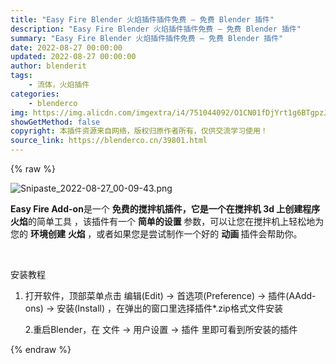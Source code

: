 ```yaml
---
title: "Easy Fire Blender 火焰插件插件免费 – 免费 Blender 插件"
description: "Easy Fire Blender 火焰插件插件免费 – 免费 Blender 插件"
summary: "Easy Fire Blender 火焰插件插件免费 – 免费 Blender 插件"
date: 2022-08-27 00:00:00
updated: 2022-08-27 00:00:00
author: blenderit
tags: 
    - 流体，火焰插件
categories:
    - blenderco
img: https://img.alicdn.com/imgextra/i4/751044092/O1CN01fDjYrt1g6BTgpzJLt_!!751044092.png
showGetMethod: false
copyright: 本插件资源来自网络，版权归原作者所有，仅供交流学习使用！
source_link: https://blenderco.cn/39801.html
---
```


{% raw %}
<p><img src="https://img.alicdn.com/imgextra/i4/751044092/O1CN01fDjYrt1g6BTgpzJLt_!!751044092.png" alt="Snipaste_2022-08-27_00-09-43.png"></p><p><strong>Easy Fire Add-on</strong>是一个 <strong>免费的搅拌机插件，它是一个</strong><strong>在搅拌机 3d 上创建程序火焰</strong>的简单工具 ，该插件有一个 <strong>简单的设置 </strong>参数，可以让您在搅拌机上轻松地为您的 <strong>环境</strong><strong>创建</strong> <strong>火焰 </strong>，或者如果您是尝试制作一个好的 <strong>动画 </strong>插件会帮助你。</p><p> </p><p style="text-align: left;">安装教程</p><ol class="list-paddingleft-1" style="text-align: left;">
<li>打开软件，顶部菜单点击 编辑(Edit) → 首选项(Preference) → 插件(AAdd-ons) → 安装(Install) ，在弹出的窗口里选择插件*.zip格式文件安装</li>
</ol><p style="text-align: left;">      2.重启Blender，在 文件 → 用户设置 → 插件 里即可看到所安装的插件</p>
<div style="display: none">blenderco</div>
{% endraw %}